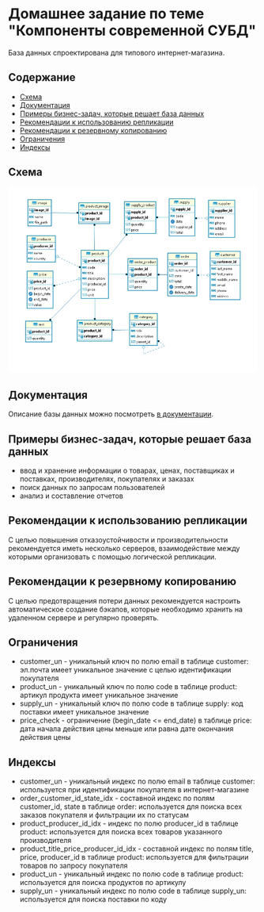 # Домашнее задание по теме "Компоненты современной СУБД"

База данных спроектирована для типового интернет-магазина.

## Содержание

* [Схема](#Схема)
* [Документация](#Документация)
* [Примеры бизнес-задач, которые решает база данных](#Примеры-бизнес-задач-которые-решает-база-данных)
* [Рекомендации к использованию репликации](#Рекомендации-к-использованию-репликации)
* [Рекомендации к резервному копированию](#Рекомендации-к-резервному-копированию)
* [Ограничения](#Ограничения)
* [Индексы](#Индексы)

## Схема

![Схема БД](db-schema.jpg)

## Документация

Описание базы данных можно посмотреть [в документации](https://github.com/eugeniyas/otus-databases/blob/main/L1HW1/documentation.pdf).

## Примеры бизнес-задач, которые решает база данных

- ввод и хранение информации о товарах, ценах, поставщиках и поставках, производителях, покупателях и заказах
- поиск данных по запросам пользователей
- анализ и составление отчетов

## Рекомендации к использованию репликации

С целью повышения отказоустойчивости и производительности рекомендуется иметь несколько серверов, взаимодействие между которыми организовать с помощью логической репликации.

## Рекомендации к резервному копированию

С целью предотвращения потери данных рекомендуется настроить автоматическое создание бэкапов, которые необходимо хранить на удаленном сервере и регулярно проверять.

## Ограничения

* customer_un - уникальный ключ по полю email в таблице customer: эл.почта имеет уникальное значение с целью идентификации покупателя
* product_un - уникальный ключ по полю code в таблице product: артикул продукта имеет уникальное значение
* supply_un - уникальный ключ по полю code в таблице supply: код поставки имеет уникальное значение
* price_check - ограничение (begin_date <= end_date) в таблице price: дата начала действия цены меньше или равна дате окончания действия цены

## Индексы

* customer_un - уникальный индекс по полю email в таблице customer: используется при идентификации покупателя в интернет-магазине
* order_customer_id_state_idx - составной индекс по полям customer_id, state в таблице order: используется для поиска всех заказов покупателя и фильтрации их по статусам
* product_producer_id_idx - индекс по полю producer_id в таблице product: используется для поиска всех товаров указанного производителя
* product_title_price_producer_id_idx - составной индекс по полям title, price, producer_id в таблице product: используется для фильтрации товаров по запросу покупателя
* product_un - уникальный индекс по полю code в таблице product: используется для поиска продуктов по артикулу
* supply_un - уникальный индекс по полю code в таблице supply_un: используется для поиска поставки по коду

